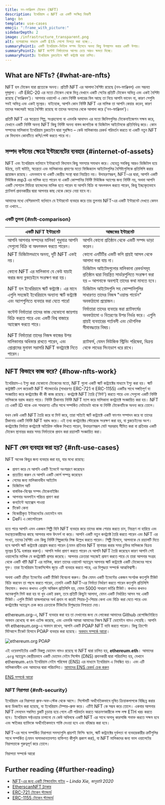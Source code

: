 ```yaml
---
title: নন-ফাঞ্জিবল টোকেন (NFT)
description: ইথেরিয়াম এ NFT এর একটি সংক্ষিপ্ত বিবরণী
lang: bn
template: use-cases
emoji: ":frame_with_picture:"
sidebarDepth: 2
image: /infrastructure_transparent.png
alt: হলোগ্রামের মাধ্যমে একটি Eth লোগো ডিসপ্লে করা হচ্ছে।.
summaryPoint1: একটি ইথেরিয়াম-ভিত্তিক সম্পদ হিসেবে অনন্য কিছু উপস্থাপন করার একটি উপায়।
summaryPoint2: NFT কন্টেন্ট নির্মাতাদের আগের চেয়ে আরও ক্ষমতা দিচ্ছে।
summaryPoint3: ইথেরিয়াম ব্লকচেইনে স্মার্ট কন্ট্র্যাক্ট দ্বারা চালিত।
---
```


## What are NFTs? \{#what-are-nfts}

NFT হল টোকেন যারা প্রত্যেকে অনন্য। প্রতিটি NFT এর আলাদা বৈশিষ্ট্য রয়েছে (নন-ফাঞ্জিবল) এবং সম্ভবত দুষ্প্রাপ্য। এটি ERC-20 এর মতো টোকেন থেকে ভিন্ন যেখানে একটি সেটের প্রতিটি টোকেন অভিন্ন এবং একই বৈশিষ্ট্য রয়েছে ('ফাঞ্জিবল')। আপনার ওয়ালেট এ কোন নির্দিষ্ট ডলারের বিল আছে তা নিয়ে আপনি ভাবেন না, কারণ সেগুলি সবই অভিন্ন এবং একই মূল্যের। যাইহোক, আপনি কোন নির্দিষ্ট NFT এর মালিক তা আপনি কেয়ার _করেন_, কারণ তাদের সকলেরই স্বতন্ত্র বৈশিষ্ট্য রয়েছে যা তাদের অন্যদের থেকে আলাদা করে ('নন-ফাঞ্জিবল')।

প্রতিটি NFT এর স্বতন্ত্রতা শিল্প, সংগ্রহযোগ্য বা এমনকি আবাসন এর মতো জিনিসগুলির টোকেনাইজেশন সক্ষম করে, যেখানে একটি নির্দিষ্ট অনন্য NFT কিছু নির্দিষ্ট অনন্য বাস্তব জাগতিক বা ডিজিটাল আইটেমকে প্রতিনিধিত্ব করে। কোন সম্পদের মালিকানা ইথেরিয়াম ব্লকচেইন দ্বারা সুরক্ষিত – কেউ মালিকানার রেকর্ড পরিবর্তন করতে বা একটি নতুন NFT কে বিদ্যমান কোনটিতে কপি/পেস্ট করতে পারে না।

<YouTube id="Xdkkux6OxfM" />

## সম্পদ বণ্টনের ক্ষেত্রে ইন্টারনেটের ব্যবহার \{#internet-of-assets}

NFT এবং ইথেরিয়াম বর্তমানে ইন্টারনেটে বিদ্যমান কিছু সমস্যার সমাধান করে। যেহেতু সবকিছু আরও ডিজিটাল হয়ে উঠছে, তাই ঘাটতি, স্বতন্ত্রতা এবং মালিকানার প্রমাণের মতো ফিজিক্যাল আইটেমগুলির বৈশিষ্ট্যগুলিকে প্রতিলিপি করার প্রয়োজন রয়েছে। এমনভাবে যা একটি কেন্দ্রীয় সংস্থা দ্বারা নিয়ন্ত্রিত নয়। উদাহরণস্বরূপ, NFT-এর দ্বারা, আপনি একটি মিউজিক mp3 এর মালিক হতে পারেন যা একটি কোম্পানির নির্দিষ্ট মিউজিক অ্যাপের জন্য নির্দিষ্ট নয়, অথবা আপনি একটি সোশ্যাল মিডিয়া হ্যান্ডেলের মালিক হতে পারেন যা আপনি বিক্রি বা অদলবদল করতে পারেন, কিন্তু ইচ্ছাকৃতভাবে প্ল্যাটফর্ম প্রদানকারীর দ্বারা আপনার কাছ থেকে কেড়ে নেয়া যাবে না।

আমাদের মধ্যে বেশিরভাগই বর্তমানে যে ইন্টারনেট ব্যবহার করে তার তুলনায় NFT-এর একটি ইন্টারনেট দেখতে কেমন তা এখানে...

### একটি তুলনা \{#nft-comparison}

| একটি NFT ইন্টারনেট                                                                                                                          | আজকের ইন্টারনেট                                                                                                                              |
| ------------------------------------------------------------------------------------------------------------------------------------------- | -------------------------------------------------------------------------------------------------------------------------------------------- |
| আপনি আপনার সম্পদের মালিক! শুধুমাত্র আপনি সেগুলো বিক্রি বা অদলবদল করতে পারেন।                                                                | আপনি কোনো প্রতিষ্ঠান থেকে একটি সম্পদ ভাড়া করেন।                                                                                              |
| NFT ডিজিটালভাবে অনন্য, দুটি NFT একই নয়।                                                                                                    | কোনো এনটিটির একটি কপি প্রায়ই আসল থেকে আলাদা করা যায় না।                                                                                    |
| কোনো NFT এর মালিকানা যে কেউ যাচাই করার জন্য ব্লকচেইনে সংরক্ষণ করা হয়।                                                                      | ডিজিটাল আইটেমগুলোর মালিকানা রেকর্ডসমূহ প্রতিষ্ঠান দ্বারা নিয়ন্ত্রিত সার্ভারগুলিতে সংরক্ষণ করা হয় – আপনাকে অবশ্যই তাদের কথা মানতে হবে।      |
| NFT হল ইথেরিয়ামে স্মার্ট কন্ট্র্যাক্ট। এর মানে এগুলি সহজেই ইথেরিয়ামে অন্যান্য স্মার্ট কন্ট্র্যাক্ট এবং অ্যাপগুলিতে ব্যবহার করা যেতে পারে! | ডিজিটাল আইটেমগুলি সহ কোম্পানিগুলির সাধারণত তাদের নিজস্ব "ওয়াল্ড গার্ডেন" অবকাঠামো প্রয়োজন।                                                  |
| কন্টেন্ট নির্মাতারা তাদের কাজ যেকোনো জায়গায় বিক্রি করতে পারে এবং একটি বিশ্ব বাজারে অ্যাক্সেস করতে পারে।                                   | নির্মাতারা তাদের ব্যবহার করা প্ল্যাটফর্মের অবকাঠামো ও বিতরণের উপর নির্ভর করে। এগুলি প্রায়ই ব্যবহারের শর্তাবলী এবং ভৌগলিক সীমাবদ্ধতার বিষয়। |
| NFT নির্মাতারা তাদের নিজস্ব কাজের উপর মালিকানার অধিকার রাখতে পারেন, এবং প্রোগ্রামের মুনাফা সরাসরি NFT কনট্র্যাক্টে নিতে পারেন।              | প্ল্যাটফর্ম, যেমন মিউজিক স্ট্রিমিং পরিষেবা, বিক্রয় থেকে লাভের সিংহভাগ ধরে রাখে।                                                             |

## NFT কিভাবে কাজ করে? \{#how-nfts-work}

ইথেরিয়াম-এ ইস্যু করা যেকোনো টোকেনের মতো, NFT গুলো একটি স্মার্ট কন্ট্র্যাক্টের মাধ্যমে ইস্যু করা হয়। স্মার্ট কন্ট্রাক্টটি বেশ কয়েকটি NFT স্ট্যান্ডার্ডের (সাধারণত ERC-721 বা ERC-1155) একটির সাথে সঙ্গতিপূর্ণ যা সংজ্ঞায়িত করে কনট্র্যাক্টের কী কী কাজ রয়েছে। কনট্র্যাক্ট NFT তৈরি ('মিন্ট') করতে পারে এবং সেগুলো একটি নির্দিষ্ট মালিককে বরাদ্দ করতে পারে। নির্দিষ্ট ঠিকানায় নির্দিষ্ট NFT ম্যাপ করে মালিকানা কনট্র্যাক্টে সংজ্ঞায়িত করা হয়। NFT তে একটি ID থাকে এবং সাধারণত এটির সাথে সম্পর্কিত মেটাডেটা থাকে যা নির্দিষ্ট টোকেনটিকে অনন্য করে তোলে।

যখন কেউ একটি NFT তৈরি করে বা মিন্ট করে, তারা সত্যিই স্মার্ট কন্ট্র্যাক্টে একটি ফাংশন সম্পাদন করে যা তাদের ঠিকানায় একটি নির্দিষ্ট NFT বরাদ্দ করে। এই তথ্য কনট্র্যাক্টের স্টোরেজে সংরক্ষণ করা হয়, যা ব্লকচেইনের অংশ। কনট্র্যাক্টের নির্মাতা কনট্র্যাক্টে অতিরিক্ত লজিক লিখতে পারেন, উদাহরণস্বরূপ মোট সরবরাহ সীমিত করা বা প্রতিবার একটি টোকেন স্থানান্তর করার সময় নির্মাতাকে প্রদান করা রয়্যালটি সংজ্ঞায়িত করা।

## NFT কেন ব্যবহার করা হয়? \{#nft-use-cases}

NFT অনেক কিছুর জন্য ব্যবহার করা হয়, যার মধ্যে রয়েছে:

- প্রমাণ করে যে আপনি একটি ইভেন্টে অংশগ্রহণ করেছেন
- প্রত্যয়িত করুন যে আপনি একটি কোর্স সম্পন্ন করেছেন
- গেমের জন্য মালিকানাধীন আইটেম
- ডিজিটাল আর্ট
- বাস্তবিক-বিশ্বের সম্পদ টোকেনাইজিং
- আপনার অনলাইন পরিচয় প্রমাণ করা
- কনটেন্টে অ্যাক্সেস পাওয়া
- টিকেট কেনা
- বিকেন্দ্রীকৃত ইন্টারনেটের ডোমেইন নাম
- DeFi এ কোলেটারেল

হতে পারে আপনি এমন একজন শিল্পী যিনি NFT ব্যবহার করে তাদের কাজ শেয়ার করতে চান, নিয়ন্ত্রণ না হারিয়ে এবং মধ্যস্থতাকারীদের কাছে আপনার লাভ উৎসর্গ না করে। আপনি একটি নতুন কনট্র্যাক্ট তৈরি করতে পারেন এবং NFT এর সংখ্যা, তাদের বৈশিষ্ট্য এবং কিছু নির্দিষ্ট শিল্পকর্মের লিঙ্ক উল্লেখ করতে পারেন। শিল্পী হিসাবে, আপনাকে যে রয়্যালটি দিতে হবে আপনি স্মার্ট কন্ট্র্যাক্টে প্রোগ্রাম করতে পারেন (যেমন প্রতিবার NFT স্থানান্তর করার সময় চুক্তির মালিককে বিক্রয় মূল্যের 5% হস্তান্তর করুন)। আপনি সর্বদা প্রমাণ করতে পারেন যে আপনি NFT তৈরি করেছেন কারণ আপনি সেই ওয়ালেটের মালিক যে কনট্র্যাক্টটি প্রসার করেছে। আপনার ক্রেতারা সহজেই প্রমাণ করতে পারে যে তারা আপনার সংগ্রহ থেকে একটি খাঁটি NFT এর মালিক, কারণ তাদের ওয়ালেট অ্যাড্রেস আপনার স্মার্ট কন্ট্র্যাক্টে একটি টোকেনের সাথে যুক্ত। তারা ইথেরিয়াম ইকোসিস্টেম জুড়ে এটি ব্যবহার করতে পারে, এর বিশুদ্ধতা সম্পর্কে আত্মবিশ্বাসী।

অথবা একটি ক্রীড়া ইভেন্টের একটি টিকিট বিবেচনা করুন। ঠিক যেমন একটি ইভেন্টের একজন সংগঠক কতগুলি টিকিট বিক্রি করবেন তা পছন্দ করতে পারেন, তেমনি একটি NFT-এর নির্মাতা নির্ধারণ করতে পারেন কতগুলি প্রতিলিপি বিদ্যমান। কখনও কখনও এগুলি অবিকল প্রতিলিপি হয়, যেমন 5000 সাধারণ ভর্তির টিকিট। কখনও কখনও অনেকগুলি মিন্ট করা হয় যা খুব একই রকম, তবে প্রতিটি কিছুটা আলাদা, যেমন একটি নির্ধারিত আসন সহ একটি টিকিট। এগুলি টিকিট হ্যান্ডলারদের অর্থ প্রদান না করেই পিয়ার-টু-পিয়ার কেনা এবং বিক্রি করা যেতে পারে এবং কনট্র্যাক্টের অ্যাড্রেস চেক করে ক্রেতাকে টিকিটের বিশুদ্ধতার নিশ্চয়তা দেয়।

ethereum.org-এ, NFT ব্যবহার করা হয় তা দেখানোর জন্য যে লোকেরা আমাদের Github রেপোজিটোরিতে অবদান রেখেছে বা কল এটেন্ড করেছে, এবং এমনকি আমরা আমাদের নিজস্ব NFT ডোমেইন নামও পেয়েছি। আপনি যদি ethereum.org-এ অবদান রাখেন, আপনি একটি POAP NFT দাবি করতে পারেন। কিছু ক্রিপ্টো মিটআপে টিকেট হিসাবে POAP ব্যবহার করা হয়েছে। [অবদান সম্পর্কে আরো](/contributing/#poap)।

![ethereum.org POAP](./poap.png)

এই ওয়েবসাইটের একটি বিকল্প ডোমেন নামও রয়েছে যা NFT দ্বারা চালিত হয়, **ethereum.eth**। আমাদের `.org` অ্যাড্রেস কেন্দ্রীয়ভাবে একটি ডোমেন নেইম সিস্টেম (DNS) প্রদানকারী দ্বারা পরিচালিত হয়, যেখানে ethereum`.eth` ইথেরিয়াম নেইম পরিষেবা (ENS) এর মাধ্যমে ইথেরিয়াম এ নিবন্ধিত হয়। এবং এটি মালিকানাধীন এবং আমাদের দ্বারা পরিচালিত। [আমাদের ENS রেকর্ড চেক করুন](https://app.ens.domains/name/ethereum.eth)

[ENS সম্পর্কে আরো](https://app.ens.domains)

<Divider />

### NFT নিরাপত্তা \{#nft-security}

ইথেরিয়াম এর নিরাপত্তা প্রুফ-অফ-স্টেক থেকে আসে। সিস্টেমটি অর্থনৈতিকভাবে দূষিত ক্রিয়াকলাপকে বিচ্ছিন্ন করার জন্য ডিজাইন করা হয়েছে, যা ইথেরিয়াম টেম্পার-প্রুফ করে। এটিই NFT কে সম্ভব করে তোলে। একবার আপনার NFT লেনদেন সম্বলিত ব্লকটি চূড়ান্ত হয়ে গেলে এটি পরিবর্তন করতে আক্রমণকারীকে লক্ষ লক্ষ ETH খরচ করতে হবে। ইথেরিয়াম সফ্টওয়্যার চালানো যে কেউ অবিলম্বে একটি NFT এর সাথে অসাধু কারসাজি শনাক্ত করতে সক্ষম হবে এবং ক্ষতিকর ব্যাক্তিকে অর্থনৈতিকভাবে শাস্তি দেওয়া হবে এবং বহিষ্কার করা হবে।

NFT-এর সাথে সম্পর্কিত নিরাপত্তা সমস্যাগুলি প্রায়শই ফিশিং স্ক্যাম, স্মার্ট কন্ট্র্যাক্টের দুর্বলতা বা ব্যবহারকারীর ত্রুটিগুলির সাথে সম্পর্কিত (যেমন অসাবধানতাবশত ব্যক্তিগত কীগুলি প্রকাশ করা), যা NFT মালিকদের জন্য ভাল ওয়ালেটের নিরাপত্তাকে গুরুত্বপূর্ণ করে তোলে।

<ButtonLink to="/security/">
  নিরাপত্তা সম্পর্কে আরো
</ButtonLink>

## Further reading \{#further-reading}

- [NFT-এর জন্য একটি শিক্ষানবিস গাইড](https://linda.mirror.xyz/df649d61efb92c910464a4e74ae213c4cab150b9cbcc4b7fb6090fc77881a95d) – _Linda Xie, জানুয়ারি 2020_
- [EtherscanNFT ট্র্যাকার](https://etherscan.io/nft-top-contracts)
- [ERC-721 টোকেন স্ট্যান্ডার্ড](/developers/docs/standards/tokens/erc-721/)
- [ERC-1155 টোকেন স্ট্যান্ডার্ড](/developers/docs/standards/tokens/erc-1155/)

<Divider />

<QuizWidget quizKey="nfts" />
